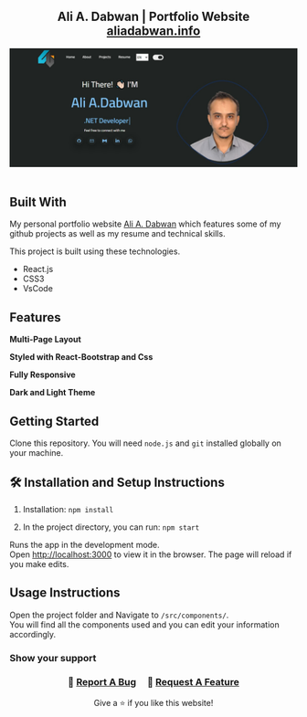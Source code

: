 <h2 align="center">
  Ali A. Dabwan | Portfolio Website<br/>
  <a href="https://www.aliadabwan.info/" target="_blank">aliadabwan.info</a>
</h2>
<div align="center">
  <img alt="Demo" src="./Images/portofilio.jpg" />
</div>

<br/>




## Built With

My personal portfolio website <a href="https://www.aliadabwan.info/" target="_blank">Ali A. Dabwan</a> which features some of my github projects as well as my resume and technical skills.<br/>

This project is built using these technologies.

- React.js
- CSS3
- VsCode

## Features

**Multi-Page Layout**

**Styled with React-Bootstrap and Css**

**Fully Responsive**

**Dark and Light Theme**

## Getting Started

Clone this repository. You will need `node.js` and `git` installed globally on your machine.

## 🛠 Installation and Setup Instructions

1. Installation: `npm install`

2. In the project directory, you can run: `npm start`

Runs the app in the development mode.\
Open [http://localhost:3000](http://localhost:3000) to view it in the browser.
The page will reload if you make edits.

## Usage Instructions

Open the project folder and Navigate to `/src/components/`. <br/>
You will find all the components used and you can edit your information accordingly.

### Show your support

<h3 align="center">
    🔹
    <a href="https://github.com/AliDabwan/Portfolio/issues">Report A Bug</a> &nbsp; &nbsp;
    🔹
    <a href="https://github.com/AliDabwan/Portfolio/issues">Request A Feature</a>

</h3>

<p align="center">
Give a ⭐ if you like this website!
</p>
